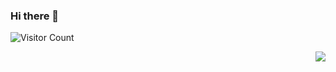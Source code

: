 ### Hi there 👋

<!-- ![daidai21 github stats](https://github-readme-stats.vercel.app/api?username=chenzhenxxx&&show_icons=true&&title_color=0366d6&&icon_color=0366d6) -->

<!-- ![Top Lang](https://github-readme-stats.vercel.app/api/top-langs/?username=chenzhenxxx&layout=compact&hide=jupyter%20notebook,html) -->

![Visitor Count](https://profile-counter.glitch.me/chenzhenxxx/count.svg)

<a href="https://passer-by.com/" target="_blank"><img align="right" src="https://github-readme-stats.vercel.app/api?username=chenzhenxxx&show_icons=true&count_private=false&theme=vue-dark" /></a>
